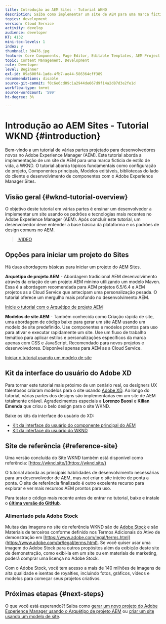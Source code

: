 ```yaml
---
title: Introdução ao AEM Sites - Tutorial WKND
description: Saiba como implementar um site de AEM para uma marca fictícia de estilo de vida chamada WKND. Conheça os tópicos fundamentais do Experience Manager, como configuração de projeto, arquétipos maven, Componentes principais, Modelos editáveis, bibliotecas de clientes e desenvolvimento de componentes.
topics: development
version: Cloud Service
activity: develop
audience: developer
KT: 4132
mini-toc-levels: 1
index: y
thumbnail: 30476.jpg
feature: Core Components, Page Editor, Editable Templates, AEM Project Archetype
topic: Content Management, Development
role: Developer
level: Beginner
exl-id: 09a600f4-1ada-4fb7-ae44-586364cff389
recommendations: disable
source-git-commit: f0c6e6cd09c1a2944de667d9f14a2d87d3e2fe1d
workflow-type: tm+mt
source-wordcount: '599'
ht-degree: 3%

---
```


# Introdução ao AEM Sites - Tutorial WKND {#introduction}

Bem-vindo a um tutorial de várias partes projetado para desenvolvedores novos no Adobe Experience Manager (AEM). Este tutorial aborda a implementação de um site de AEM para uma marca fictícia de estilo de vida, a WKND. O tutorial aborda tópicos fundamentais como configuração de projeto, Componentes principais, Modelos editáveis, bibliotecas do lado do cliente e desenvolvimento de componentes com o Adobe Experience Manager Sites.

## Visão geral {#wknd-tutorial-overview}

O objetivo deste tutorial em várias partes é ensinar um desenvolvedor a implementar um site usando os padrões e tecnologias mais recentes no Adobe Experience Manager (AEM). Após concluir este tutorial, um desenvolvedor deve entender a base básica da plataforma e os padrões de design comuns no AEM.

>[!VIDEO](https://video.tv.adobe.com/v/30476?quality=12&learn=on)

## Opções para iniciar um projeto do Sites

Há duas abordagens básicas para iniciar um projeto do AEM Sites.

**Arquétipo de projeto AEM** - Abordagem tradicional AEM desenvolvimento através da criação de um projeto AEM mínimo utilizando um modelo Maven. Essa é a abordagem recomendada para AEM projetos 6.5/6.4 e AEM projetos as a Cloud Service que antecipam uma personalização pesada. O tutorial oferece um mergulho mais profundo no desenvolvimento AEM.

[Inicie o tutorial com o Arquétipo de projeto AEM](./project-archetype/overview.md)

**Modelos de site AEM** - Também conhecida como Criação rápida de site, uma abordagem de código baixo para gerar um site AEM usando um modelo de site predefinido. Use componentes e modelos prontos para uso para ativar e executar rapidamente um site. Use um fluxo de trabalho temático para aplicar estilos e personalizações específicos da marca apenas com CSS e JavaScript. Recomendado para novos projetos e desenvolvedores. Disponível apenas para AEM as a Cloud Service.

[Iniciar o tutorial usando um modelo de site](./site-template/create-site.md)

## Kit da interface do usuário do Adobe XD

Para tornar este tutorial mais próximo de um cenário real, os designers UX talentosos criaram modelos para o site usando [Adobe XD](https://www.adobe.com/products/xd.html). Ao longo do tutorial, várias partes dos designs são implementadas em um site de AEM totalmente criável. Agradecimentos especiais a **Lorenzo Buosi** e **Kilian Emenda** que criou o belo design para o site WKND.

Baixe os kits da interface do usuário do XD:

* [Kit da interface do usuário do componente principal do AEM](assets/overview/AEM-CoreComponents-UI-Kit.xd)
* [Kit da interface do usuário do WKND](https://github.com/adobe/aem-guides-wknd/releases/download/aem-guides-wknd-0.0.2/AEM_UI-kit-WKND.xd)

## Site de referência {#reference-site}

Uma versão concluída do Site WKND também está disponível como referência: [https://wknd.site/](https://wknd.site/)

O tutorial aborda as principais habilidades de desenvolvimento necessárias para um desenvolvedor de AEM, mas *not* criar o site inteiro de ponta a ponta. O site de referência finalizado é outro excelente recurso para explorar e ver mais recursos AEM prontos para uso.

Para testar o código mais recente antes de entrar no tutorial, baixe e instale o **[última versão do GitHub](https://github.com/adobe/aem-guides-wknd/releases/latest)**.

### Alimentado pela Adobe Stock

Muitas das imagens no site de referência WKND são de [Adobe Stock](https://stock.adobe.com/) e são Materiais de terceiros conforme definido nos Termos Adicionais do Ativo de demonstração em [https://www.adobe.com/legal/terms.html](https://www.adobe.com/br/legal/terms.html). Se você quiser usar uma imagem do Adobe Stock para outros propósitos além da exibição deste site de demonstração, como exibi-la em um site ou em materiais de marketing, poderá comprar uma licença no Adobe Stock.

Com o Adobe Stock, você tem acesso a mais de 140 milhões de imagens de alta qualidade e isentas de royalties, incluindo fotos, gráficos, vídeos e modelos para começar seus projetos criativos.

## Próximas etapas {#next-steps}

O que você está esperando?! Saiba como [gerar um novo projeto do Adobe Experience Manager usando o Arquétipo de projeto AEM](./project-archetype/overview.md) ou [criar um site usando um modelo de site](./site-template/create-site.md).
